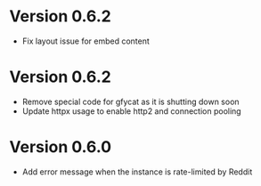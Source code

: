 # Version 0.6.2

- Fix layout issue for embed content

# Version 0.6.2

- Remove special code for gfycat as it is shutting down soon
- Update httpx usage to enable http2 and connection pooling

# Version 0.6.0

- Add error message when the instance is rate-limited by Reddit
